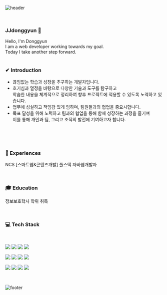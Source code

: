 ![header](https://capsule-render.vercel.app/api?type=waving&&color=gradient&height=100&section=header&fontSize=90)


<br/>
<h3>JJdonggyun 🥳</h3>
Hello, I'm Donggyun <br/>
I am a web developer working towards my goal.<br/>
Today I take another step forward. 

<br/>
<br/>

### ✔ Introduction
- 끊임없는 학습과 성장을 추구하는 개발자입니다.
- 호기심과 열정을 바탕으로 다양한 기술과 도구를 탐구하고<br> 학습한 내용을 체계적으로 정리하여 향후 프로젝트에 적용할 수 있도록 노력하고 있습니다.
- 업무에 성실하고 책임감 있게 임하며, 팀원들과의 협업을 중요시합니다. 
- 목표 달성을 위해 노력하고 팀과의 협업을 통해 함께 성장하는 과정을 즐기며<br> 이를 통해 개인과 팀, 그리고 조직의 발전에 기여하고자 합니다.
<br/><br/>

<!-- <a href="https://gyun113.modoo.at/"><img src="https://img.shields.io/badge/portfolio-03C75A?style=flat-square&logo=Naver&logoColor=white"></a> -->
<!-- <a href="#"><img src="https://img.shields.io/badge/Notion-ffffff?style=flat-square&logo=Notion&logoColor=black"/></a> -->
 

<br/><br/>

### 📖 Experiences
NCS [스마트웹&콘텐츠개발] 풀스택 자바웹개발자

<br/>

### 🎓 Education
정보보호학사 학위 취득

<br/>
 
<h3>💻 Tech Stack</h3>
 
<br/>

  <p>
  <img src="https://img.shields.io/badge/HTML5-E34F26?style=flat-square&logo=html5&logoColor=fff"/>
  <img src="https://img.shields.io/badge/CSS3-1572B6?style=flat-square&logo=css3&logoColor=fff"/> 
  <img src="https://img.shields.io/badge/JavaScript-F7DF1E?style=flat-square&logo=JavaScript&logoColor=fff"/> 
  <img src="https://img.shields.io/badge/jQuery-0769AD?style=flat-square&logo=jQuery&logoColor=fff"/> 
   </p>

  <p>
  <img src="https://img.shields.io/badge/React-61DAFB?style=flat-square&logo=React&logoColor=fff"/>
  <img src="https://img.shields.io/badge/Spring-6DB33F?style=flat-square&logo=spring&logoColor=fff"/>
  <img src="https://img.shields.io/badge/Oracle-F80000?style=flat-square&logo=Oracle&logoColor=4479A1"/> 
  <img src="https://img.shields.io/badge/JAVA-8F0000?style=flat-square&logo=Java&logoColor=4479A1"/>
  </p>

  <p>
  <img src="https://img.shields.io/badge/GitHub-gray?style=flat-square&logo=GitHub&logoColor=black"/> 
  <img src="https://img.shields.io/badge/Git-blue?style=flat-square&logo=Git&logoColor=F05032"/> 
  <img src="https://img.shields.io/badge/Visual Studio Code-007ACC?style=flat-square&logo=visualstudiocode&logoColor=#007ACC"/> 
  <img src="https://img.shields.io/badge/Eclipse IDE-2C2255?style=flat-square&logo=eclipseide&logoColor=#fff"/> 
  </p>

<br/>

![footer](https://capsule-render.vercel.app/api?type=waving&&color=gradient&height=100&section=footer&fontSize=90)
